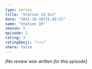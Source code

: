 ```yaml
---
type: series
title: "Station 19 5x1"
date: "2021-10-18T21:49:21"
name: "Station 19"
season: 5
episode: 1
rating: 3
ratingEmoji: "⭐️⭐️⭐️"
share: false
---
```


*[No review was written for this episode]*
